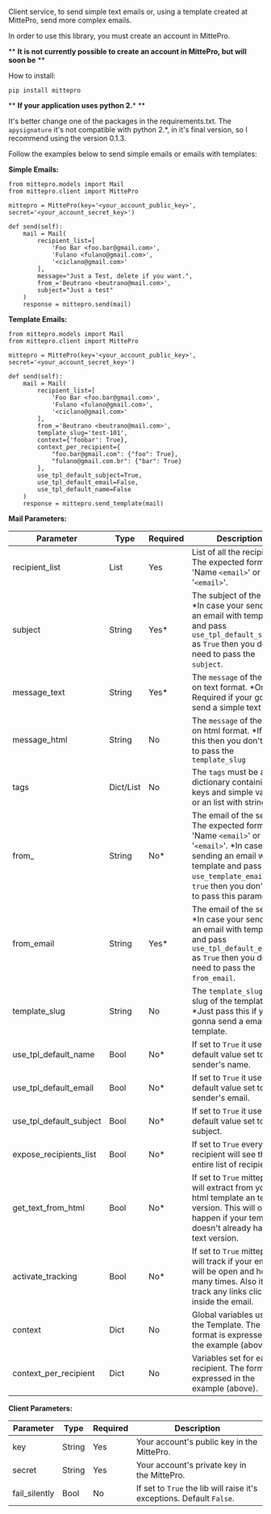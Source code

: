 Client service, to send simple text emails or, using a template created at MittePro, send more complex emails.

In order to use this library, you must create an account in MittePro.

** **It is not currently possible to create an account in MittePro, but will soon be** **

How to install:

    pip install mittepro
    
** **If your application uses python 2.*** **

It's better change one of the packages in the requirements.txt. The `apysignature` it's not compatible with python 2.*, in it's final version, so I recommend using the version 0.1.3.

Follow the examples below to send simple emails or emails with templates:

**Simple Emails:**

    from mittepro.models import Mail
    from mittepro.client import MittePro

    mittepro = MittePro(key='<your_account_public_key>', secret='<your_account_secret_key>')

    def send(self):
        mail = Mail(
            recipient_list=[
                'Foo Bar <foo.bar@gmail.com>',
                'Fulano <fulano@gmail.com>',
                '<ciclano@gmail.com>'
            ],
            message="Just a Test, delete if you want.",
            from_='Beutrano <beutrano@mail.com>',
            subject="Just a test"
        )
        response = mittepro.send(mail)

**Template Emails:**

    from mittepro.models import Mail
    from mittepro.client import MittePro

    mittepro = MittePro(key='<your_account_public_key>', secret='<your_account_secret_key>')

    def send(self):
        mail = Mail(
            recipient_list=[
                'Foo Bar <foo.bar@gmail.com>',
                'Fulano <fulano@gmail.com>',
                '<ciclano@gmail.com>'
            ],
            from_='Beutrano <beutrano@mail.com>',
            template_slug='test-101',
            context={'foobar': True},
            context_per_recipient={
                "foo.bar@gmail.com": {"foo": True},
                "fulano@gmail.com.br": {"bar": True}
            },
            use_tpl_default_subject=True,
            use_tpl_default_email=False,
            use_tpl_default_name=False
        )
        response = mittepro.send_template(mail)

**Mail Parameters:**

Parameter | Type | Required | Description
------------ | ------------ |------------- | -------------
recipient_list | List | Yes | List of all the recipients. The expected format is 'Name `<email>`' or '`<email>`'.
subject | String | Yes* | The subject of the email. *In case your sending an email with template and pass `use_tpl_default_subject` as `True` then you don't need to pass the `subject`.
message_text | String | Yes* | The `message` of the email on text format. *Only Required if your gonna send a simple text email.
message_html | String | No | The `message` of the email on html format. *If pass this then you don't need to pass the `template_slug`
tags | Dict/List | No | The `tags` must be an dictionary containing keys and simple values or an list with strings.
from_ | String | No* | The email of the sender. The expected format is 'Name `<email>`' or '`<email>`'. *In case your sending an email with template and pass `use_template_email` as `true` then you don't need to pass this parameter.
from_email | String | Yes* | The email of the sender. *In case your sending an email with template and pass `use_tpl_default_email` as `True` then you don't need to pass the `from_email`.
template_slug | String | No | The `template_slug` is the slug of the template. *Just pass this if your gonna send a email with template.
use_tpl_default_name | Bool | No* | If set to `True` it use the default value set to the sender's name.
use_tpl_default_email | Bool | No* | If set to `True` it use the default value set to the sender's email.
use_tpl_default_subject | Bool | No* | If set to `True` it use the default value set to the subject.
expose_recipients_list | Bool | No* | If set to `True` every recipient will see the entire list of recipients.
get_text_from_html | Bool | No* | If set to `True` mittepro will extract from your html template an text version. This will only happen if your template doesn't already have an text version.
activate_tracking | Bool | No* | If set to `True` mittepro will track if your email will be open and how many times. Also it will track any links clicked inside the email.
context | Dict | No | Global variables use in the Template. The format is expressed in the example (above).
context_per_recipient | Dict | No | Variables set for each recipient. The format is expressed in the example (above).

**Client Parameters:**

Parameter | Type | Required | Description
------------ | ------------ |------------- | -------------
key | String | Yes | Your account's public key in the MittePro.
secret | String | Yes | Your account's private key in the MittePro.
fail_silently | Bool | No | If set to `True` the lib will raise it's exceptions. Default `False`.

